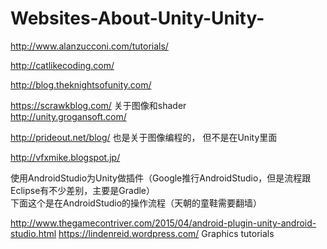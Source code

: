 # Websites-About-Unity-Unity-
http://www.alanzucconi.com/tutorials/

http://catlikecoding.com/

http://blog.theknightsofunity.com/

https://scrawkblog.com/  关于图像和shader <br>
http://unity.grogansoft.com/ </br>

http://prideout.net/blog/ 也是关于图像编程的， 但不是在Unity里面

http://vfxmike.blogspot.jp/

使用AndroidStudio为Unity做插件（Google推行AndroidStudio，但是流程跟Eclipse有不少差别，主要是Gradle）<br>
下面这个是在AndroidStudio的操作流程（天朝的童鞋需要翻墙）

http://www.thegamecontriver.com/2015/04/android-plugin-unity-android-studio.html 
https://lindenreid.wordpress.com/  Graphics tutorials
